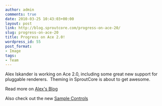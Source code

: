 ```yaml
---
author: admin
comments: true
date: 2010-03-25 10:43:03+00:00
layout: post
link: http://blog.sproutcore.com/progress-on-ace-20/
slug: progress-on-ace-20
title: Progress on Ace 2.0!
wordpress_id: 55
post_format:
- Image
tags:
- Team
---
```


Alex Iskander is working on Ace 2.0, including some great new support for pluggable renderers.  Theming in SproutCore is about to get awesome.




Read more on [Alex's Blog](http://coreweb.tumblr.com/post/472757580/help-wanted-new-ace-theme-and-renderers)




Also check out the new [Sample Controls](http://create.tpsitulsa.com/static/sample_controls/)
